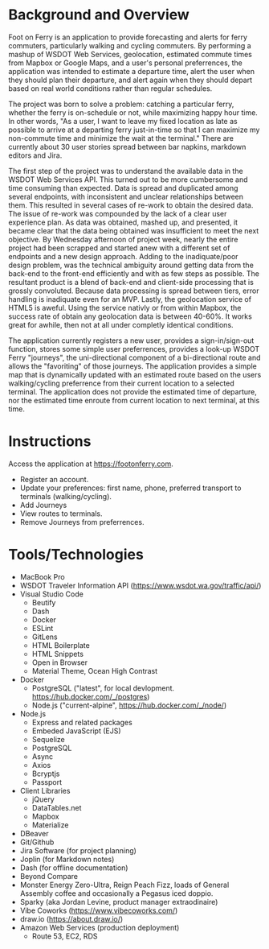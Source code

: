 # Background and Overview 
Foot on Ferry is an application to provide forecasting and alerts for ferry commuters, particularly walking and cycling commuters. By performing a mashup of WSDOT Web Services, geolocation, estimated commute times from Mapbox or Google Maps, and a user's personal preferrences, the application was intended to estimate a departure time, alert the user when they should plan their departure, and alert again when they should depart based on real world conditions rather than regular schedules. 

The project was born to solve a problem: catching a particular ferry, whether the ferry is on-schedule or not, while maximizing happy hour time. In other words, "As a user, I want to leave my fixed location as late as possible to arrive at a departing ferry just-in-time so that I can maximize my non-commute time and minimize the wait at the terminal." There are currently about 30 user stories spread between bar napkins, markdown editors and Jira. 

The first step of the project was to understand the available data in the WSDOT Web Services API. This turned out to be more cumbersome and time consuming than expected. Data is spread and duplicated among several endpoints, with inconsistent and unclear relationships between them. This resulted in several cases of re-work to obtain the desired data. The issue of re-work was compounded by the lack of a clear user experience plan. As data was obtained, mashed up, and presented, it became clear that the data being obtained was insufficient to meet the next objective. By Wednesday afternoon of project week, nearly the entire project had been scrapped and started anew with a different set of endpoints and a new design approach. Adding to the inadiquate/poor design problem, was the technical ambiguity around getting data from the back-end to the front-end efficiently and with as few steps as possible. The resultant product is a blend of back-end and client-side processing that is grossly convoluted. Because data processing is spread between tiers, error handling is inadiquate even for an MVP. Lastly, the geolocation service of HTML5 is aweful. Using the service nativly or from within Mapbox, the success rate of obtain any geolocation data is between 40-60%. It works great for awhile, then not at all under completly identical conditions.  

The application currently registers a new user, provides a sign-in/sign-out function, stores some simple user preferrences, provides a look-up WSDOT Ferry "journeys", the uni-directional component of a bi-directional route and allows the "favoriting" of those journeys. The application provides a simple map that is dynamically updated with an estimated route based on the users walking/cycling preferrence from their current location to a selected terminal. The application does not provide the estimated time of departure, nor the estimated time enroute from current location to next terminal, at this time. 


# Instructions
Access the application at https://footonferry.com.

- Register an account.
- Update your preferences: first name, phone, preferred transport to terminals (walking/cycling).
- Add Journeys
- View routes to terminals.
- Remove Journeys from preferrences.


# Tools/Technologies
- MacBook Pro
- WSDOT Traveler Information API (https://www.wsdot.wa.gov/traffic/api/)
- Visual Studio Code
  - Beutify
  - Dash
  - Docker
  - ESLint
  - GitLens
  - HTML Boilerplate
  - HTML Snippets
  - Open in Browser
  - Material Theme, Ocean High Contrast
- Docker
  - PostgreSQL ("latest", for local devlopment. https://hub.docker.com/_/postgres)
  - Node.js ("current-alpine", https://hub.docker.com/_/node/)
- Node.js
  - Express and related packages
  - Embeded JavaScript (EJS)
  - Sequelize
  - PostgreSQL
  - Async  
  - Axios
  - Bcryptjs
  - Passport
- Client Libraries
  - jQuery
  - DataTables.net
  - Mapbox
  - Materialize
- DBeaver
- Git/Github
- Jira Software (for project planning)
- Joplin (for Markdown notes)
- Dash (for offline documentation)
- Beyond Compare
- Monster Energy Zero-Ultra, Reign Peach Fizz, loads of General Assembly coffee and occasionally a Pegasus iced doppio.
- Sparky (aka Jordan Levine, product manager extraodinaire)
- Vibe Coworks (https://www.vibecoworks.com/)
- draw.io (https://about.draw.io/)
- Amazon Web Services (production deployment)
  - Route 53, EC2, RDS


